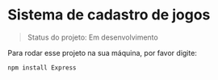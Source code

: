 <h1>Sistema de cadastro de jogos</h1>

> Status do projeto: Em desenvolvimento

Para rodar esse projeto na sua máquina, por favor digite:

```
npm install Express
```
